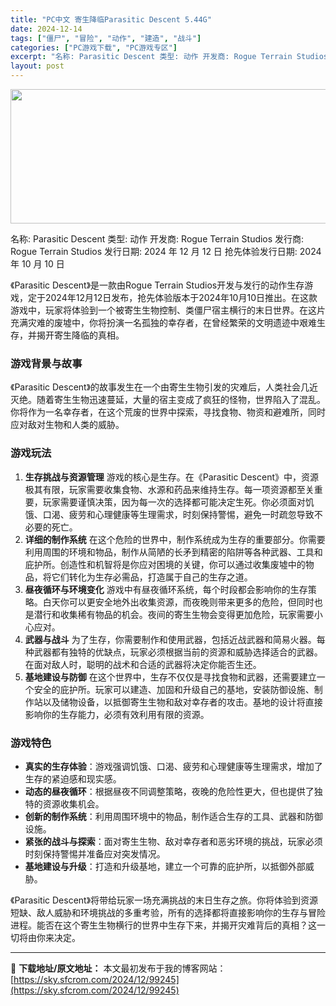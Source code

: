 ```yaml
---
title: "PC中文 寄生降临Parasitic Descent 5.44G"
date: 2024-12-14
tags: ["僵尸", "冒险", "动作", "建造", "战斗"]
categories: ["PC游戏下载", "PC游戏专区"]
excerpt: "名称: Parasitic Descent 类型: 动作 开发商: Rogue Terrain Studios 发行商: Rogue Terrain Studios 发行日期: 2024 年 12 月 12 日 抢先体验发行日期: 2024 年 10 月 10 日 《Parasitic Descen&hellip;"
layout: post
---
```


<img class="aligncenter size-full wp-image-99246" src="https://sky.sfcrom.com/wp-content/uploads/2024/12/2024121402133557.webp" alt="" width="660" height="215" />

名称: Parasitic Descent
类型: 动作
开发商: Rogue Terrain Studios
发行商: Rogue Terrain Studios
发行日期: 2024 年 12 月 12 日
抢先体验发行日期: 2024 年 10 月 10 日

《Parasitic Descent》是一款由Rogue Terrain Studios开发与发行的动作生存游戏，定于2024年12月12日发布，抢先体验版本于2024年10月10日推出。在这款游戏中，玩家将体验到一个被寄生生物控制、类僵尸宿主横行的末日世界。在这片充满灾难的废墟中，你将扮演一名孤独的幸存者，在曾经繁荣的文明遗迹中艰难生存，并揭开寄生降临的真相。
<h3>游戏背景与故事</h3>
《Parasitic Descent》的故事发生在一个由寄生生物引发的灾难后，人类社会几近灭绝。随着寄生生物迅速蔓延，大量的宿主变成了疯狂的怪物，世界陷入了混乱。你将作为一名幸存者，在这个荒废的世界中探索，寻找食物、物资和避难所，同时应对敌对生物和人类的威胁。
<h3>游戏玩法</h3>
<ol>
 	<li><strong>生存挑战与资源管理</strong>
游戏的核心是生存。在《Parasitic Descent》中，资源极其有限，玩家需要收集食物、水源和药品来维持生存。每一项资源都至关重要，玩家需要谨慎决策，因为每一次的选择都可能决定生死。你必须面对饥饿、口渴、疲劳和心理健康等生理需求，时刻保持警惕，避免一时疏忽导致不必要的死亡。</li>
 	<li><strong>详细的制作系统</strong>
在这个危险的世界中，制作系统成为生存的重要部分。你需要利用周围的环境和物品，制作从简陋的长矛到精密的陷阱等各种武器、工具和庇护所。创造性和机智将是你应对困境的关键，你可以通过收集废墟中的物品，将它们转化为生存必需品，打造属于自己的生存之道。</li>
 	<li><strong>昼夜循环与环境变化</strong>
游戏中有昼夜循环系统，每个时段都会影响你的生存策略。白天你可以更安全地外出收集资源，而夜晚则带来更多的危险，但同时也是潜行和收集稀有物品的机会。夜间的寄生生物会变得更加危险，玩家需要小心应对。</li>
 	<li><strong>武器与战斗</strong>
为了生存，你需要制作和使用武器，包括近战武器和简易火器。每种武器都有独特的优缺点，玩家必须根据当前的资源和威胁选择适合的武器。在面对敌人时，聪明的战术和合适的武器将决定你能否生还。</li>
 	<li><strong>基地建设与防御</strong>
在这个世界中，生存不仅仅是寻找食物和武器，还需要建立一个安全的庇护所。玩家可以建造、加固和升级自己的基地，安装防御设施、制作站以及储物设备，以抵御寄生生物和敌对幸存者的攻击。基地的设计将直接影响你的生存能力，必须有效利用有限的资源。</li>
</ol>
<h3>游戏特色</h3>
<ul>
 	<li><strong>真实的生存体验</strong>：游戏强调饥饿、口渴、疲劳和心理健康等生理需求，增加了生存的紧迫感和现实感。</li>
 	<li><strong>动态的昼夜循环</strong>：根据昼夜不同调整策略，夜晚的危险性更大，但也提供了独特的资源收集机会。</li>
 	<li><strong>创新的制作系统</strong>：利用周围环境中的物品，制作适合生存的工具、武器和防御设施。</li>
 	<li><strong>紧张的战斗与探索</strong>：面对寄生生物、敌对幸存者和恶劣环境的挑战，玩家必须时刻保持警惕并准备应对突发情况。</li>
 	<li><strong>基地建设与升级</strong>：打造和升级基地，建立一个可靠的庇护所，以抵御外部威胁。</li>
</ul>
《Parasitic Descent》将带给玩家一场充满挑战的末日生存之旅。你将体验到资源短缺、敌人威胁和环境挑战的多重考验，所有的选择都将直接影响你的生存与冒险进程。能否在这个寄生生物横行的世界中生存下来，并揭开灾难背后的真相？这一切将由你来决定。

---
📖 **下载地址/原文地址：** 本文最初发布于我的博客网站：[https://sky.sfcrom.com/2024/12/99245](https://sky.sfcrom.com/2024/12/99245)
